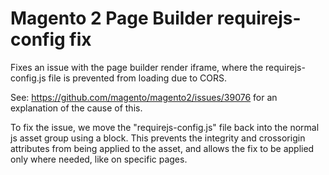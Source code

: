 # Magento 2 Page Builder requirejs-config fix

Fixes an issue with the page builder render iframe, where the requirejs-config.js file is prevented from loading due to CORS.

See: https://github.com/magento/magento2/issues/39076 for an explanation of the cause of this.

To fix the issue, we move the "requirejs-config.js" file back into the normal js asset group using a block.
This prevents the integrity and crossorigin attributes from being applied to the asset, and allows the fix to be applied only where needed, like on specific pages.
